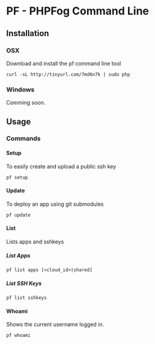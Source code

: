 # PF - PHPFog Command Line


## Installation

### OSX

Download and install the pf command line tool

    curl -sL http://tinyurl.com/7md6n7k | sudo php


### Windows

Comming soon.



## Usage

### Commands

#### Setup

To easily create and upload a public ssh key

    pf setup

#### Update

To deploy an app using git submodules

	pf update
	
#### List

Lists apps and sshkeys

##### List Apps

    pf list apps [<cloud_id>|shared]
    
##### List SSH Keys

    pf list sshkeys
	
#### Whoami

Shows the current username logged in.

    pf whoami
	
	
	